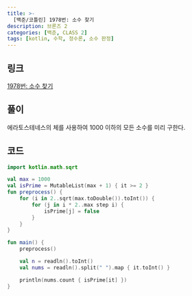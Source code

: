 ```yaml
---
title: >-
  [백준/코틀린] 1978번: 소수 찾기
description: 브론즈 2
categories: [백준, CLASS 2]
tags: [kotlin, 수학, 정수론, 소수 판정]
---
```


## 링크
[1978번: 소수 찾기](https://www.acmicpc.net/problem/1978)

## 풀이
<span class="txt_bg">에라토스테네스의 체</span>를 사용하여 1000 이하의 모든 소수를 미리 구한다.

## 코드
```kotlin
import kotlin.math.sqrt

val max = 1000
val isPrime = MutableList(max + 1) { it >= 2 }
fun preprocess() {
    for (i in 2..sqrt(max.toDouble()).toInt()) {
        for (j in i * 2..max step i) {
            isPrime[j] = false
        }
    }
}

fun main() {
    preprocess()

    val n = readln().toInt()
    val nums = readln().split(" ").map { it.toInt() }

    println(nums.count { isPrime[it] })
}

```
